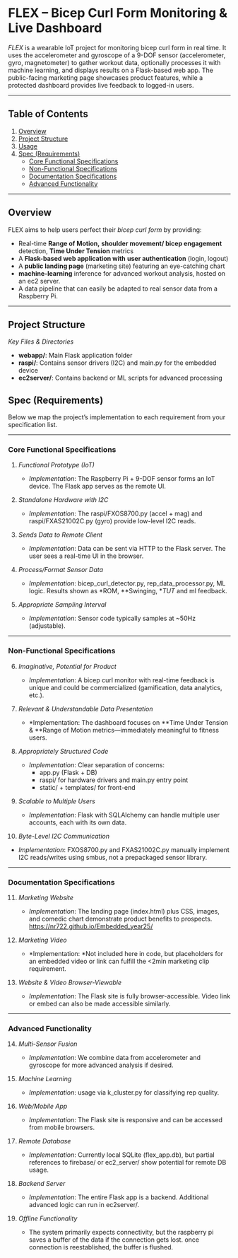 # FLEX – Bicep Curl Form Monitoring & Live Dashboard

*FLEX* is a wearable IoT project for monitoring bicep curl form in real time. It uses the accelerometer and gyroscope of a 9-DOF sensor (accelerometer, gyro, magnetometer) to gather workout data, optionally processes it with machine learning, and displays results on a Flask-based web app. The public-facing marketing page showcases product features, while a protected dashboard provides live feedback to logged-in users.

---

## Table of Contents

1. [Overview](#overview)  
2. [Project Structure](#project-structure)  
4. [Usage](#usage)  
7. [Spec (Requirements)](#spec-requirements)  
   - [Core Functional Specifications](#core-functional-specifications)  
   - [Non-Functional Specifications](#non-functional-specifications)  
   - [Documentation Specifications](#documentation-specifications)  
   - [Advanced Functionality](#advanced-functionality)  


---

## Overview

FLEX aims to help users perfect their *bicep curl form* by providing:  
- Real-time **Range of Motion,** **shoulder movement/ bicep engagement** detection, **Time Under Tension** metrics  
- A **Flask-based web application with** **user authentication** (login, logout)  
- A **public landing page** (marketing site) featuring an eye-catching chart  
- **machine-learning** inference for advanced workout analysis, hosted on an ec2 server.  
- A data pipeline that can easily be adapted to real sensor data from a Raspberry Pi.

---

## Project Structure
*Key Files & Directories*  
- **webapp/**: Main Flask application folder  
- **raspi/**: Contains sensor drivers (I2C) and main.py for the embedded device  
- **ec2server/**: Contains backend or ML scripts for advanced processing
## Spec (Requirements)

Below we map the project’s implementation to each requirement from your specification list.

---

### Core Functional Specifications

1. *Functional Prototype (IoT)*
   - *Implementation*: The Raspberry Pi + 9-DOF sensor forms an IoT device. The Flask app serves as the remote UI.

2. *Standalone Hardware with I2C*
   - *Implementation*: The raspi/FXOS8700.py (accel + mag) and raspi/FXAS21002C.py (gyro) provide low-level I2C reads.

3. *Sends Data to Remote Client*
   - *Implementation*: Data can be sent via HTTP to the Flask server. The user sees a real-time UI in the browser.

4. *Process/Format Sensor Data*
   - *Implementation*: bicep_curl_detector.py, rep_data_processor.py, ML logic. Results shown as *ROM, **Swinging, **TUT* and ml feedback.

5. *Appropriate Sampling Interval*
   - *Implementation*: Sensor code typically samples at ~50Hz (adjustable).

---

### Non-Functional Specifications

6. *Imaginative, Potential for Product*
   - *Implementation*: A bicep curl monitor with real-time feedback is unique and could be commercialized (gamification, data analytics, etc.).

7. *Relevant & Understandable Data Presentation*
   - *Implementation: The dashboard focuses on **Time Under Tension & **Range of Motion metrics—immediately meaningful to fitness users.

8. *Appropriately Structured Code*
   - *Implementation*: Clear separation of concerns:
     - app.py (Flask + DB)
     - raspi/ for hardware drivers and main.py entry point
     - static/ + templates/ for front-end

9. *Scalable to Multiple Users*
   - *Implementation*: Flask with SQLAlchemy can handle multiple user accounts, each with its own data.

10. *Byte-Level I2C Communication*
   - *Implementation*: FXOS8700.py and FXAS21002C.py manually implement I2C reads/writes using smbus, not a prepackaged sensor library.

---

### Documentation Specifications

11. *Marketing Website*
    - *Implementation*: The landing page (index.html) plus CSS, images, and comedic chart demonstrate product benefits to prospects.
      https://nr722.github.io/Embedded_year25/
12. *Marketing Video*
    - *Implementation: *Not included here in code, but placeholders for an embedded video or link can fulfill the <2min marketing clip requirement.

13. *Website & Video Browser-Viewable*
    - *Implementation*: The Flask site is fully browser-accessible. Video link or embed can also be made accessible similarly.

---

### Advanced Functionality

14. *Multi-Sensor Fusion*
    - *Implementation*: We combine data from accelerometer and gyroscope for more advanced analysis if desired.

15. *Machine Learning*
    - *Implementation*: usage via k_cluster.py for classifying rep quality.

18. *Web/Mobile App*
    - *Implementation*: The Flask site is responsive and can be accessed from mobile browsers.

20. *Remote Database*
    - *Implementation*: Currently local SQLite (flex_app.db), but partial references to firebase/ or ec2_server/ show potential for remote DB usage.

21. *Backend Server*
    - *Implementation*: The entire Flask app is a backend. Additional advanced logic can run in ec2server/.

23. *Offline Functionality*
    - The system primarily expects connectivity, but the raspberry pi saves a buffer of the data if the connection gets lost. once connection is reestablished, the buffer is flushed.
    